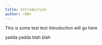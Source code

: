 ```yaml
---
title: Introduction
author: <SW>   
---
```



This is some test text
Introduction will go here

yadda yadda blah blah
